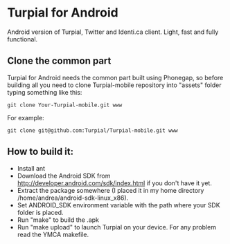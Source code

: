 Turpial for Android
===================

Android version of Turpial, Twitter and Identi.ca client. Light, fast and fully functional.

Clone the common part
---------------------

Turpial for Android needs the common part built using Phonegap, so before building all you need to clone Turpial-mobile repository into "assets" folder typing something like this:

	git clone Your-Turpial-mobile.git www

For example:

	git clone git@github.com:Turpial/Turpial-mobile.git www

How to build it:
----------------

- Install ant
- Download the Android SDK from http://developer.android.com/sdk/index.html if you don't have it yet.
- Extract the package somewhere (I placed it in my home directory /home/andrea/android-sdk-linux_x86).
- Set ANDROID_SDK environment variable with the path where your SDK folder is placed.
- Run "make" to build the .apk
- Run "make upload" to launch Turpial on your device. For any problem read the YMCA makefile.
